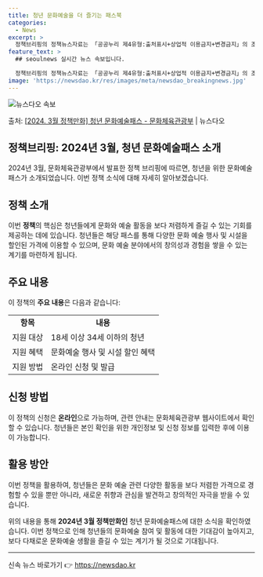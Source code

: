 ```yaml
---
title: 청년 문화예술을 더 즐기는 패스북
categories:
  - News
excerpt: >
  정책브리핑의 정책뉴스자료는 「공공누리 제4유형:출처표시+상업적 이용금지+변경금지」의 조건에 따라 자유롭게 이…
feature_text: >
  ## seoulnews 실시간 뉴스 속보입니다.

  정책브리핑의 정책뉴스자료는 「공공누리 제4유형:출처표시+상업적 이용금지+변경금지」의 조건에 따라 자유롭게 이…
image: 'https://newsdao.kr/res/images/meta/newsdao_breakingnews.jpg'
---
```


![뉴스다오 속보](https://newsdao.kr/res/images/meta/newsdao_breakingnews.jpg)

<p>출처: <a href="https://newsdao.kr/3277" rel="dofollow">[2024. 3월 정책만화] 청년 문화예술패스 - 문화체육관광부</a> | 뉴스다오</p>

<h2>정책브리핑: 2024년 3월, 청년 문화예술패스 소개</h2>

<p data-ke-size="size16">2024년 3월, 문화체육관광부에서 발표한 정책 브리핑에 따르면, 청년을 위한 문화예술패스가 소개되었습니다. 이번 정책 소식에 대해 자세히 알아보겠습니다.</p>

<h2 data-ke-size="size26">정책 소개</h2>
<p data-ke-size="size16">이번 <b>정책</b>의 핵심은 청년들에게 문화와 예술 활동을 보다 저렴하게 즐길 수 있는 기회를 제공하는 데에 있습니다. 청년들은 해당 패스를 통해 다양한 문화 예술 행사 및 시설을 할인된 가격에 이용할 수 있으며, 문화 예술 분야에서의 창의성과 경험을 쌓을 수 있는 계기를 마련하게 됩니다.</p>

<h2 data-ke-size="size26">주요 내용</h2>
<p data-ke-size="size16">이 정책의 <b>주요 내용</b>은 다음과 같습니다:</p>
<table>
<tbody>
<tr>
<td style="text-align: center; height: 17px;"><b>항목</b></td>
<td style="text-align: center; height: 17px;"><b>내용</b></td>
</tr>
<tr>
<td style="text-align: left; height: 17px;">지원 대상</td>
<td style="text-align: left; height: 17px;">18세 이상 34세 이하의 청년</td>
</tr>
<tr>
<td style="text-align: left; height: 17px;">지원 혜택</td>
<td style="text-align: left; height: 17px;">문화예술 행사 및 시설 할인 혜택</td>
</tr>
<tr>
<td style="text-align: left; height: 17px;">지원 방법</td>
<td style="text-align: left; height: 17px;">온라인 신청 및 발급</td>
</tr>
</tbody>
</table>

<h2 data-ke-size="size26">신청 방법</h2>
<p data-ke-size="size16">이 정책의 신청은 <b>온라인</b>으로 가능하며, 관련 안내는 문화체육관광부 웹사이트에서 확인할 수 있습니다. 청년들은 본인 확인을 위한 개인정보 및 신청 정보를 입력한 후에 이용이 가능합니다.</p>

<h2 data-ke-size="size26">활용 방안</h2>
<p data-ke-size="size16">이번 정책을 활용하여, 청년들은 문화 예술 관련 다양한 활동을 보다 저렴한 가격으로 경험할 수 있을 뿐만 아니라, 새로운 취향과 관심을 발견하고 창의적인 자극을 받을 수 있습니다.</p>

<p data-ke-size="size16">위의 내용을 통해 <b>2024년 3월 정책만화인</b> 청년 문화예술패스에 대한 소식을 확인하였습니다. 이번 정책으로 인해 청년들의 문화예술 참여 및 활동에 대한 기대감이 높아지고, 보다 다채로운 문화예술 생활을 즐길 수 있는 계기가 될 것으로 기대됩니다.</p>

<hr> 

신속 뉴스 바로가기 👉 <a href="https://newsdao.kr" rel="dofollow">https://newsdao.kr</a>


